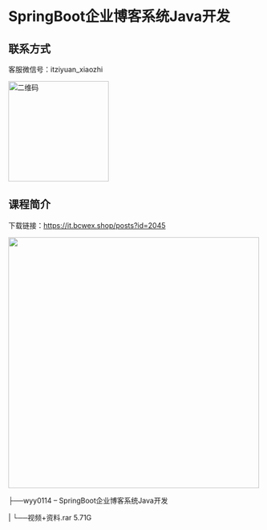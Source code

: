 # SpringBoot企业博客系统Java开发

## 联系方式

客服微信号：itziyuan_xiaozhi

<img src="https://ziyuanyun.oss-cn-guangzhou.aliyuncs.com/common/20240614073449/666b82192834a.jpg" width="200" height="200" alt="二维码">

## 课程简介

下载链接：https://it.bcwex.shop/posts?id=2045

<img src="https://ziyuanyun.oss-cn-guangzhou.aliyuncs.com/yun/20240515183636/6644903403c83.jpg" width="500" alt="">

  ├──wyy0114 &#8211; SpringBoot企业博客系统Java开发

 | └──视频+资料.rar 5.71G

  